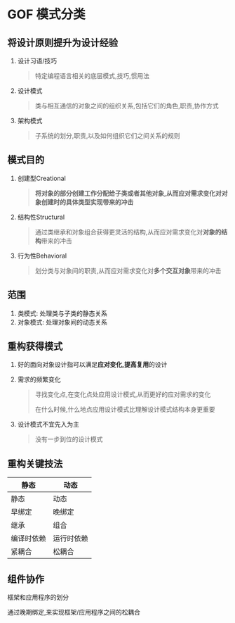 # GOF 模式分类


## 将设计原则提升为设计经验

1. 设计习语/技巧
   
   > 特定编程语言相关的底层模式,技巧,惯用法
2. 设计模式
   
   > 类与相互通信的对象之间的组织关系,包括它们的角色,职责,协作方式
3. 架构模式
   
   > 子系统的划分,职责,以及如何组织它们之间关系的规则

## 模式目的

1. 创建型Creational
    
    > **将对象的部分创建工作分配给子类或者其他对象,从而应对需求变化对对象创建时的具体类型实现带来的冲击**
    
2. 结构性Structural
   
   >  通过类继承和对象组合获得更灵活的结构,从而应对需求变化对**对象的结构**带来的冲击
   
3. 行为性Behavioral

    > 划分类与对象间的职责,从而应对需求变化对**多个交互对象**带来的冲击

## 范围

1. 类模式: 处理类与子类的静态关系
2. 对象模式: 处理对象间的动态关系

## 重构获得模式

1. 好的面向对象设计指可以满足**应对变化,提高复用**的设计

2. 需求的频繁变化

   > 寻找变化点,在变化点处应用设计模式,从而更好的应对需求的变化
   >
   > 在什么时候,什么地点应用设计模式比理解设计模式结构本身更重要

3. 设计模式不宜先入为主

   > 没有一步到位的设计模式

## 重构关键技法

| 静态       | 动态       |
| ---------- | ---------- |
| 静态       | 动态       |
| 早绑定     | 晚绑定     |
| 继承       | 组合       |
| 编译时依赖 | 运行时依赖 |
| 紧耦合     | 松耦合     |

## 组件协作

框架和应用程序的划分

通过晚期绑定,来实现框架/应用程序之间的松耦合



